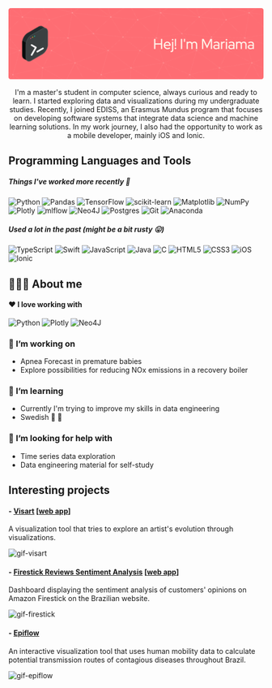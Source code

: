 ![Header](./github-header-image.png)


<p align="center">I'm a master's student in computer science, always curious and ready to learn. I started exploring data and visualizations during my undergraduate studies. Recently, I joined EDISS, an Erasmus Mundus program that focuses on developing software systems that integrate data science and machine learning solutions. In my work journey, I also had the opportunity to work as a mobile developer, mainly iOS and Ionic.</p>



## Programming Languages and Tools 

##### Things I've worked more recently :muscle:

![Python](https://img.shields.io/badge/python-3670A0?style=for-the-badge&logo=python&logoColor=ffdd54) ![Pandas](https://img.shields.io/badge/pandas-%23150458.svg?style=for-the-badge&logo=pandas&logoColor=white) ![TensorFlow](https://img.shields.io/badge/TensorFlow-%23FF6F00.svg?style=for-the-badge&logo=TensorFlow&logoColor=white) ![scikit-learn](https://img.shields.io/badge/scikit--learn-%23F7931E.svg?style=for-the-badge&logo=scikit-learn&logoColor=white)  ![Matplotlib](https://img.shields.io/badge/Matplotlib-%23ffffff.svg?style=for-the-badge&logo=Matplotlib&logoColor=black)  ![NumPy](https://img.shields.io/badge/numpy-%23013243.svg?style=for-the-badge&logo=numpy&logoColor=white) ![Plotly](https://img.shields.io/badge/Plotly-%233F4F75.svg?style=for-the-badge&logo=plotly&logoColor=white) ![mlflow](https://img.shields.io/badge/mlflow-%23d9ead3.svg?style=for-the-badge&logo=numpy&logoColor=blue) ![Neo4J](https://img.shields.io/badge/Neo4j-008CC1?style=for-the-badge&logo=neo4j&logoColor=white) ![Postgres](https://img.shields.io/badge/postgres-%23316192.svg?style=for-the-badge&logo=postgresql&logoColor=white) ![Git](https://img.shields.io/badge/git-%23F05033.svg?style=for-the-badge&logo=git&logoColor=white) ![Anaconda](https://img.shields.io/badge/Anaconda-%2344A833.svg?style=for-the-badge&logo=anaconda&logoColor=white)



##### Used a lot in the past (might be a bit rusty :stuck_out_tongue:)

![TypeScript](https://img.shields.io/badge/typescript-%23007ACC.svg?style=for-the-badge&logo=typescript&logoColor=white) ![Swift](https://img.shields.io/badge/swift-F54A2A?style=for-the-badge&logo=swift&logoColor=white) ![JavaScript](https://img.shields.io/badge/javascript-%23323330.svg?style=for-the-badge&logo=javascript&logoColor=%23F7DF1E) ![Java](https://img.shields.io/badge/java-%23ED8B00.svg?style=for-the-badge&logo=openjdk&logoColor=white) ![C](https://img.shields.io/badge/c-%2300599C.svg?style=for-the-badge&logo=c&logoColor=white) ![HTML5](https://img.shields.io/badge/html5-%23E34F26.svg?style=for-the-badge&logo=html5&logoColor=white) ![CSS3](https://img.shields.io/badge/css3-%231572B6.svg?style=for-the-badge&logo=css3&logoColor=white) ![iOS](https://img.shields.io/badge/iOS-000000?style=for-the-badge&logo=ios&logoColor=white)![Ionic](https://img.shields.io/badge/Ionic-%233880FF.svg?style=for-the-badge&logo=Ionic&logoColor=white)



## 👩🏽‍💻 About me

#### :heart: I love working with 

![Python](https://img.shields.io/badge/python-3670A0?style=for-the-badge&logo=python&logoColor=ffdd54) ![Plotly](https://img.shields.io/badge/Plotly-%233F4F75.svg?style=for-the-badge&logo=plotly&logoColor=white) ![Neo4J](https://img.shields.io/badge/Neo4j-008CC1?style=for-the-badge&logo=neo4j&logoColor=white)


### 🔭 I’m working on

- Apnea Forecast in premature babies
- Explore possibilities for reducing NOx emissions in a recovery boiler

### 🌱 I’m learning

- Currently I'm trying to improve my skills in data engineering
- Swedish :yellow_heart: :blue_heart:
  

### 🤔 I’m looking for help with

- Time series data exploration
- Data engineering material for self-study


## Interesting projects

#### - **[Visart](https://github.com/lucascouri2/residencia-vizart)** [[web app](https://visart.onrender.com/)]
A visualization tool that tries to explore an artist's evolution through visualizations.
   
![gif-visart](https://github.com/mariamaOlive/mariamaOlive/assets/2599977/94234d6a-09e0-48e2-ad1d-c33a626d85e8)

#### - **[Firestick Reviews Sentiment Analysis](https://github.com/lucascouri2/residencia-mineracao)** [[web app](https://sentiment-analysis-firestick.streamlit.app/)]
Dashboard displaying the sentiment analysis of customers' opinions on Amazon Firestick on the Brazilian website.

![gif-firestick](https://github.com/mariamaOlive/mariamaOlive/assets/2599977/5c0a59f2-bc57-420f-8d74-5b886158c303)

#### - **[Epiflow](https://github.com/mariamaOlive/alerta-pandemia)**
An interactive visualization tool that uses human mobility data to calculate potential transmission routes of contagious diseases throughout Brazil.

![gif-epiflow](https://github.com/mariamaOlive/mariamaOlive/assets/2599977/7c33fa73-f8cc-42e9-97ec-bbc4511f5502)




